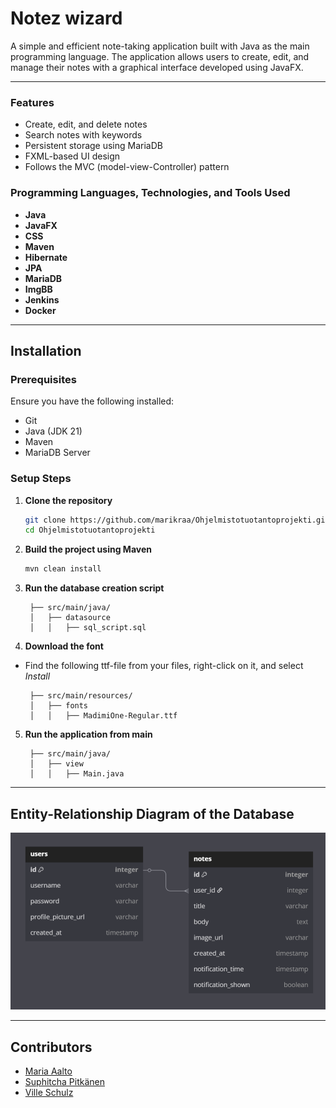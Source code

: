 # Notez wizard

A simple and efficient note-taking application built with Java as the main programming language. The application allows users to create, edit, and manage their notes with a graphical interface developed using JavaFX.

---

### Features
- Create, edit, and delete notes
- Search notes with keywords
- Persistent storage using MariaDB
- FXML-based UI design
- Follows the MVC (model-view-Controller) pattern

### Programming Languages, Technologies, and Tools Used
- **Java**
- **JavaFX**
- **CSS**
- **Maven**
- **Hibernate**
- **JPA**
- **MariaDB**
- **ImgBB**
- **Jenkins**
- **Docker**

---

## Installation

### Prerequisites
Ensure you have the following installed:
- Git
- Java (JDK 21)
- Maven
- MariaDB Server

### Setup Steps
1. **Clone the repository**
   ```sh
   git clone https://github.com/marikraa/Ohjelmistotuotantoprojekti.git
   cd Ohjelmistotuotantoprojekti
   ```

2. **Build the project using Maven**
   ```sh
   mvn clean install
   ```

3. **Run the database creation script**
   ```
    ├── src/main/java/
    │   ├── datasource
    │   │   ├── sql_script.sql
   ```

4. **Download the font**
- Find the following ttf-file from your files, right-click on it, and select _Install_

    ```
     ├── src/main/resources/
     │   ├── fonts
     │   │   ├── MadimiOne-Regular.ttf
    ```

5. **Run the application from main**

   ```
    ├── src/main/java/
    │   ├── view
    │   │   ├── Main.java
   ```

---

## Entity-Relationship Diagram of the Database

![Database ER diagram](Database_ER.png)

---

## Contributors
- [Maria Aalto](https://github.com/marikraa)
- [Suphitcha Pitkänen](https://github.com/liukkari)
- [Ville Schulz](https://github.com/VilleSchulz)
